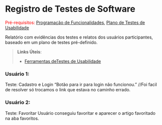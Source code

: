 # Registro de Testes de Software

<span style="color:red">Pré-requisitos: <a href="7-Programação de Funcionalidades.md"> Programação de Funcionalidades</a></span>, <a href="10-Plano de Testes de Usabilidade.md"> Plano de Testes de Usabilidade</a>

Relatório com evidências dos testes e relatos dos usuários participantes, baseado em um plano de testes pré-definido.

> **Links Úteis**:
> - [Ferramentas deTestes de Usabilidade](https://www.usability.gov/how-to-and-tools/resources/templates.html)


### Usuário 1:
Teste: Cadastro e Login
“Botão para ir para login não funcionou.”
//Foi facil de resolver só trocamos o link que estava no caminho errado.

### Usuário 2:
Teste: Favoritar
Usuário conseguiu favoritar e aparecer o artigo favoritado na aba favoritos.




